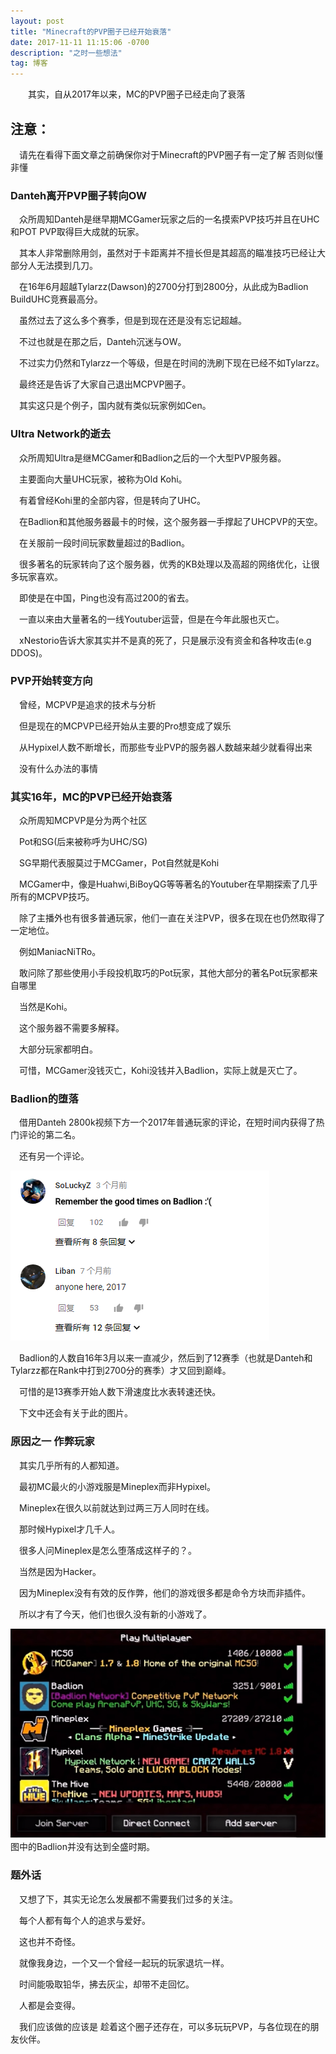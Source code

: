 ```yaml
---
layout: post
title: "Minecraft的PVP圈子已经开始衰落"
date: 2017-11-11 11:15:06 -0700
description: "之时一些想法"
tag: 博客 
---   
```


　　其实，自从2017年以来，MC的PVP圈子已经走向了衰落     
 

## 注意：
　请先在看得下面文章之前确保你对于Minecraft的PVP圈子有一定了解
  否则似懂非懂
    
### Danteh离开PVP圈子转向OW         
　众所周知Danteh是继早期MCGamer玩家之后的一名摸索PVP技巧并且在UHC和POT PVP取得巨大成就的玩家。
 
　其本人非常删除用剑，虽然对于卡距离并不擅长但是其超高的瞄准技巧已经让大部分人无法摸到几刀。
 
　在16年6月超越Tylarzz(Dawson)的2700分打到2800分，从此成为Badlion BuildUHC竞赛最高分。
 
　虽然过去了这么多个赛季，但是到现在还是没有忘记超越。
 
　不过也就是在那之后，Danteh沉迷与OW。
 
　不过实力仍然和Tylarzz一个等级，但是在时间的洗刷下现在已经不如Tylarzz。
 
　最终还是告诉了大家自己退出MCPVP圈子。
 
　其实这只是个例子，国内就有类似玩家例如Cen。
 

### Ultra Network的逝去     
　众所周知Ultra是继MCGamer和Badlion之后的一个大型PVP服务器。
 
　主要面向大量UHC玩家，被称为Old Kohi。
 
　有着曾经Kohi里的全部内容，但是转向了UHC。
 
　在Badlion和其他服务器最卡的时候，这个服务器一手撑起了UHCPVP的天空。
 
　在关服前一段时间玩家数量超过的Badlion。
 
　很多著名的玩家转向了这个服务器，优秀的KB处理以及高超的网络优化，让很多玩家喜欢。
 
　即使是在中国，Ping也没有高过200的省去。
 
　一直以来由大量著名的一线Youtuber运营，但是在今年此服也灭亡。
 
　xNestorio告诉大家其实并不是真的死了，只是展示没有资金和各种攻击(e.g DDOS)。
 

### PVP开始转变方向
　曾经，MCPVP是追求的技术与分析
 
　但是现在的MCPVP已经开始从主要的Pro想变成了娱乐
 
　从Hypixel人数不断增长，而那些专业PVP的服务器人数越来越少就看得出来
 
　没有什么办法的事情
 


### 其实16年，MC的PVP已经开始衰落
　众所周知MCPVP是分为两个社区
 
　Pot和SG(后来被称呼为UHC/SG)
 
　SG早期代表服莫过于MCGamer，Pot自然就是Kohi
 
　MCGamer中，像是Huahwi,BiBoyQG等等著名的Youtuber在早期探索了几乎所有的MCPVP技巧。
 
　除了主播外也有很多普通玩家，他们一直在关注PVP，很多在现在也仍然取得了一定地位。
 
　例如ManiacNiTRo。
 
　敢问除了那些使用小手段投机取巧的Pot玩家，其他大部分的著名Pot玩家都来自哪里
 
　当然是Kohi。
 
　这个服务器不需要多解释。
 
　大部分玩家都明白。
 
　可惜，MCGamer没钱灭亡，Kohi没钱并入Badlion，实际上就是灭亡了。
 

### Badlion的堕落
　借用Danteh 2800k视频下方一个2017年普通玩家的评论，在短时间内获得了热门评论的第二名。
 
　还有另一个评论。
 
![](/images/posts/SoSad.png)

　Badlion的人数自16年3月以来一直减少，然后到了12赛季（也就是Danteh和Tylarzz都在Rank中打到2700分的赛季）才又回到巅峰。
 
　可惜的是13赛季开始人数下滑速度比水表转速还快。
 
　下文中还会有关于此的图片。
 

### 原因之一 作弊玩家
　其实几乎所有的人都知道。
 
　最初MC最火的小游戏服是Mineplex而非Hypixel。
 
　Mineplex在很久以前就达到过两三万人同时在线。
 
　那时候Hypixel才几千人。
 
　很多人问Mineplex是怎么堕落成这样子的？。
 
　当然是因为Hacker。
 
　因为Mineplex没有有效的反作弊，他们的游戏很多都是命令方块而非插件。
 
　所以才有了今天，他们也很久没有新的小游戏了。
 
![](/images/posts/Right.png)
　图中的Badlion并没有达到全盛时期。
 

### 题外话
　又想了下，其实无论怎么发展都不需要我们过多的关注。
 
　每个人都有每个人的追求与爱好。
 
　这也并不奇怪。
 
　就像我身边，一个又一个曾经一起玩的玩家退坑一样。
 
　时间能吸取铅华，拂去灰尘，却带不走回忆。
 
　人都是会变得。
 
　我们应该做的应该是 趁着这个圈子还存在，可以多玩玩PVP，与各位现在的朋友伙伴。
 

